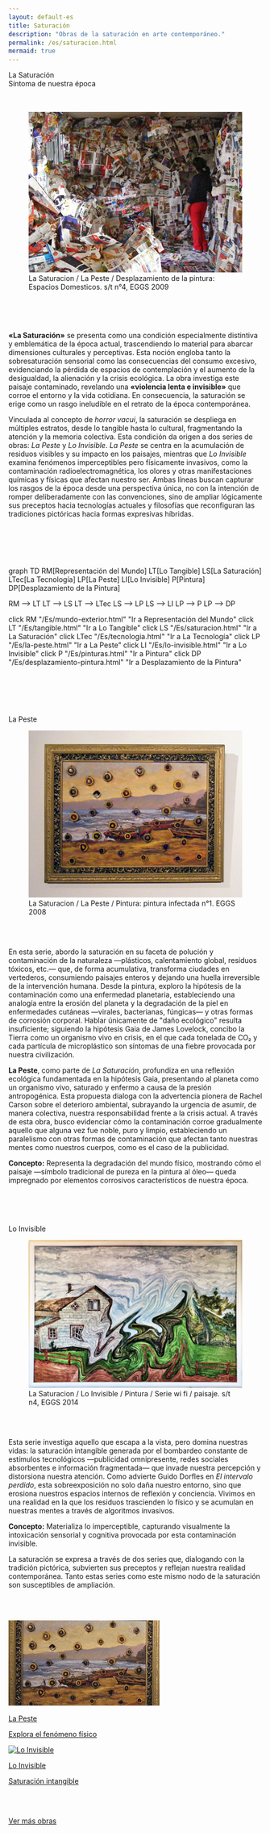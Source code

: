 ```yaml
---
layout: default-es
title: Saturación
description: "Obras de la saturación en arte contemporáneo."
permalink: /es/saturacion.html
mermaid: true
---
```


<div class="titulo">La Saturación</div>
<div class="subtitulo">Síntoma de nuestra época</div>
<br><br>

<figure class="imagen-con-caption">
  <img src="/assets/img/la-saturacion-cocina-cubierta-086.jpg" alt="La Saturación - Manifestación del Exceso" loading="lazy">
  <figcaption>La Saturacion / La Peste / Desplazamiento de la pintura: Espacios Domesticos. s/t n°4, EGGS 2009</figcaption>
</figure>
<br><br><br>

<div class="parrafo">
  <p>
    <strong>«La Saturación»</strong> se presenta como una condición especialmente distintiva y emblemática de la época actual, trascendiendo lo material para abarcar dimensiones culturales y perceptivas. Esta noción engloba tanto la sobresaturación sensorial como las consecuencias del consumo excesivo, evidenciando la pérdida de espacios de contemplación y el aumento de la desigualdad, la alienación y la crisis ecológica. La obra investiga este paisaje contaminado, revelando una <strong>«violencia lenta e invisible»</strong> que corroe el entorno y la vida cotidiana. En consecuencia, la saturación se erige como un rasgo ineludible en el retrato de la época contemporánea.
  </p>
  <p>
    Vinculada al concepto de <em>horror vacui</em>, la saturación se despliega en múltiples estratos, desde lo tangible hasta lo cultural, fragmentando la atención y la memoria colectiva. Esta condición da origen a dos series de obras: <em>La Peste</em> y <em>Lo Invisible</em>. <em>La Peste</em> se centra en la acumulación de residuos visibles y su impacto en los paisajes, mientras que <em>Lo Invisible</em> examina fenómenos imperceptibles pero físicamente invasivos, como la contaminación radioelectromagnética, los olores y otras manifestaciones químicas y físicas que afectan nuestro ser. Ambas líneas buscan capturar los rasgos de la época desde una perspectiva única, no con la intención de romper deliberadamente con las convenciones, sino de ampliar lógicamente sus preceptos hacia tecnologías actuales y filosofías que reconfiguran las tradiciones pictóricas hacia formas expresivas híbridas.
  </p>
</div>

<br><br><br><br>

<div class="mermaid">
graph TD
  RM[Representación del Mundo]
  LT[Lo Tangible]
  LS[La Saturación]
  LTec[La Tecnología]
  LP[La Peste]
  LI[Lo Invisible]
  P[Pintura]
  DP[Desplazamiento de la Pintura]

  RM --> LT
  LT --> LS
  LT --> LTec
  LS --> LP
  LS --> LI
  LP --> P
  LP --> DP

  click RM "/Es/mundo-exterior.html" "Ir a Representación del Mundo"
  click LT "/Es/tangible.html" "Ir a Lo Tangible"
  click LS "/Es/saturacion.html" "Ir a La Saturación"
  click LTec "/Es/tecnologia.html" "Ir a La Tecnología"
  click LP "/Es/la-peste.html" "Ir a La Peste"
  click LI "/Es/lo-invisible.html" "Ir a Lo Invisible"
  click P "/Es/pinturas.html" "Ir a Pintura"
  click DP "/Es/desplazamiento-pintura.html" "Ir a Desplazamiento de la Pintura"
</div>

<br><br><br><br>

<div class="subtitulo">La Peste</div>
<figure class="imagen-con-caption">
  <img src="/assets/img/la-peste---pintura01.jpg" alt="La Saturación - La peste" loading="lazy">
  <figcaption>La Saturacion / La Peste / Pintura: pintura infectada n°1. EGGS 2008</figcaption>
</figure>
<br><br>

<div class="parrafo">
  <p>
    En esta serie, abordo la saturación en su faceta de polución y contaminación de la naturaleza —plásticos, calentamiento global, residuos tóxicos, etc.— que, de forma acumulativa, transforma ciudades en vertederos, consumiendo paisajes enteros y dejando una huella irreversible de la intervención humana. Desde la pintura, exploro la hipótesis de la contaminación como una enfermedad planetaria, estableciendo una analogía entre la erosión del planeta y la degradación de la piel en enfermedades cutáneas —virales, bacterianas, fúngicas— y otras formas de corrosión corporal. Hablar únicamente de "daño ecológico" resulta insuficiente; siguiendo la hipótesis Gaia de James Lovelock, concibo la Tierra como un organismo vivo en crisis, en el que cada tonelada de CO₂ y cada partícula de microplástico son síntomas de una fiebre provocada por nuestra civilización.
  </p>
  <p>
    <strong>La Peste</strong>, como parte de <em>La Saturación</em>, profundiza en una reflexión ecológica fundamentada en la hipótesis Gaia, presentando al planeta como un organismo vivo, saturado y enfermo a causa de la presión antropogénica. Esta propuesta dialoga con la advertencia pionera de Rachel Carson sobre el deterioro ambiental, subrayando la urgencia de asumir, de manera colectiva, nuestra responsabilidad frente a la crisis actual. A través de esta obra, busco evidenciar cómo la contaminación corroe gradualmente aquello que alguna vez fue noble, puro y limpio, estableciendo un paralelismo con otras formas de contaminación que afectan tanto nuestras mentes como nuestros cuerpos, como es el caso de la publicidad.
  </p>
  <p>
    <strong>Concepto:</strong> Representa la degradación del mundo físico, mostrando cómo el paisaje —símbolo tradicional de pureza en la pintura al óleo— queda impregnado por elementos corrosivos característicos de nuestra época.
  </p>
</div>

<br><br><br>

<div class="subtitulo">Lo Invisible</div>
<figure class="imagen-con-caption">
  <img src="/assets/img/lo-invisible-pintura-04.jpg" alt="La Saturación - Lo Invisible" loading="lazy">
  <figcaption>La Saturacion / Lo Invisible / Pintura / Serie wi fi / paisaje. s/t n4, EGGS 2014</figcaption>
</figure>
<br><br>

<div class="parrafo">
  <p>
    Esta serie investiga aquello que escapa a la vista, pero domina nuestras vidas: la saturación intangible generada por el bombardeo constante de estímulos tecnológicos —publicidad omnipresente, redes sociales absorbentes e información fragmentada— que invade nuestra percepción y distorsiona nuestra atención. Como advierte Guido Dorfles en <em>El intervalo perdido</em>, esta sobreexposición no solo daña nuestro entorno, sino que erosiona nuestros espacios internos de reflexión y conciencia. Vivimos en una realidad en la que los residuos trascienden lo físico y se acumulan en nuestras mentes a través de algoritmos invasivos.
  </p>
  <p>
    <strong>Concepto:</strong> Materializa lo imperceptible, capturando visualmente la intoxicación sensorial y cognitiva provocada por esta contaminación invisible.
  </p>
</div>

<div class="parrafo">
  <p>
    La saturación se expresa a través de dos series que, dialogando con la tradición pictórica, subvierten sus preceptos y reflejan nuestra realidad contemporánea. Tanto estas series como este mismo nodo de la saturación son susceptibles de ampliación.
  </p>
</div>

<br><br>

<div class="button-container">
  <a href="/Es/la-peste.html" class="fancy-button">
    <div class="button-content">
      <img src="/assets/img/boton-saturacion-la-peste.gif" alt="La Peste" loading="lazy">
      <p class="title">La Peste</p>
      <p class="subtitle">Explora el fenómeno físico</p>
    </div>
  </a>
  <a href="/Es/lo-invisible.html" class="fancy-button">
    <div class="button-content">
      <img src="/assets/img/boton-saturacion-lo-invisible.gif" alt="Lo Invisible" loading="lazy">
      <p class="title">Lo Invisible</p>
      <p class="subtitle">Saturación intangible</p>
    </div>
  </a>
</div>

<br><br>

<a href="/Es/obras.html" class="enlace">Ver más obras</a>

